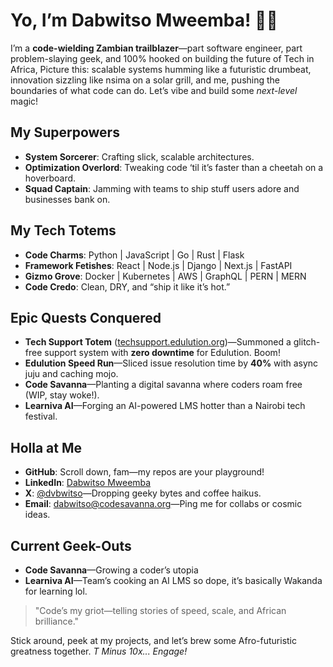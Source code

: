 # Yo, I’m Dabwitso Mweemba! 👋🏾

I’m a **code-wielding Zambian trailblazer**—part software engineer, part problem-slaying geek, and 100% hooked on building the future of Tech in Africa,  Picture this: scalable systems humming like a futuristic drumbeat, innovation sizzling like nsima on a solar grill, and me, pushing the boundaries of what code can do. Let’s vibe and build some *next-level* magic!

## My Superpowers
- **System Sorcerer**: Crafting slick, scalable architectures.  
- **Optimization Overlord**: Tweaking code ‘til it’s faster than a cheetah on a hoverboard.  
- **Squad Captain**: Jamming with teams to ship stuff users adore and businesses bank on.  

## My Tech Totems
- **Code Charms**: Python | JavaScript | Go | Rust | Flask  
- **Framework Fetishes**: React | Node.js | Django | Next.js | FastAPI  
- **Gizmo Grove**: Docker | Kubernetes | AWS | GraphQL | PERN | MERN  
- **Code Credo**: Clean, DRY, and “ship it like it’s hot.”

## Epic Quests Conquered
- **Tech Support Totem** ([techsupport.edulution.org](https://techsupport.edulution.org))—Summoned a glitch-free support system with **zero downtime** for Edulution. Boom!  
- **Edulution Speed Run**—Sliced issue resolution time by **40%** with async juju and caching mojo.  
- **Code Savanna**—Planting a digital savanna where coders roam free (WIP, stay woke!).  
- **Learniva AI**—Forging an AI-powered LMS hotter than a Nairobi tech festival.

## Holla at Me
- **GitHub**: Scroll down, fam—my repos are your playground!  
- **LinkedIn**: [Dabwitso Mweemba](https://www.linkedin.com/in/dabwitso-mweemba-439166204/)  
- **X**: [@dvbwitso](https://x.com/dvbwitso)—Dropping geeky bytes and coffee haikus.  
- **Email**: [dabwitso@codesavanna.org](mailto:dabwitso@codesavanna.org)—Ping me for collabs or cosmic ideas.

## Current Geek-Outs
- **Code Savanna**—Growing a coder’s utopia  
- **Learniva AI**—Team’s cooking an AI LMS so dope, it’s basically Wakanda for learning lol.

> "Code’s my griot—telling stories of speed, scale, and African brilliance."

Stick around, peek at my projects, and let’s brew some Afro-futuristic greatness together. *T Minus 10x... Engage!*
